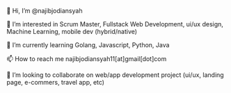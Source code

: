  👋 Hi, I’m @najibjodiansyah
 
 👀 I’m interested in Scrum Master, Fullstack Web Development, ui/ux design, Machine Learning, mobile dev (hybrid/native)
 
 🌱 I’m currently learning Golang, Javascript, Python, Java
 
 📫 How to reach me najibjodiansyah11[at]gmail[dot]com
 
 💞️ I’m looking to collaborate on web/app development project (ui/ux, landing page, e-commers, travel app, etc)
<!---
najibjodiansyah/najibjodiansyah is a ✨ special ✨ repository because its `README.md` (this file) appears on your GitHub profile.
You can click the Preview link to take a look at your changes.
--->
